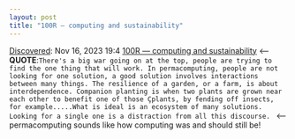 ```yaml
---
layout: post
title: "100R — computing and sustainability"
---
```

[Discovered](http://rolandtanglao.com/2020/07/29/p1-blogthis-checkvist-list-links-to-blog/): Nov 16, 2023 19:4  [100R — computing and sustainability](https://100r.co/site/computing_and_sustainability.html) <-- **QUOTE**:`There's a big war going on at the top, people are trying to find the one thing that will work. In permacomputing, people are not looking for one solution, a good solution involves interactions between many things. The resilience of a garden, or a farm, is about interdependence. Companion planting is when two plants are grown near each other to benefit one of those Çplants, by fending off insects, for example.....What is ideal is an ecosystem of many solutions. Looking for a single one is a distraction from all this discourse. ` <-- permacomputing sounds like how computing was and should still be!
